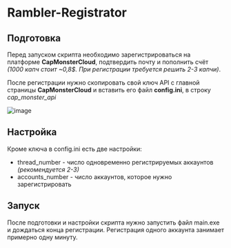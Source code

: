 # Rambler-Registrator

## Подготовка

Перед запуском скрипта необходимо зарегистрироваться на платформе **CapMonsterCloud**, подтвердить почту и пополнить счёт *(1000 капч стоит ~0,8$. При регистрации требуется решить 2-3 капчи)*.

После регистрации нужно скопировать свой ключ API с главной страницы **CapMonsterCloud** и вставить его файл **config.ini**, в строку *cap_monster_api*

![image](https://user-images.githubusercontent.com/127696238/235373601-cfdbd6db-076f-4571-a9cd-a60955bcc6ac.png)

## Настройка

Кроме ключа в config.ini есть две настройки:

- thread_number - число одновременно регистрируемых аккаунтов *(рекомендуется 2-3)*
- accounts_number - число аккаунтов, которое нужно зарегистрировать

## Запуск

После подготовки и настройки скрипта нужно запустить файл main.exe и дождаться конца регистрации. Регистрация одного аккаунта занимает примерно одну минуту.
